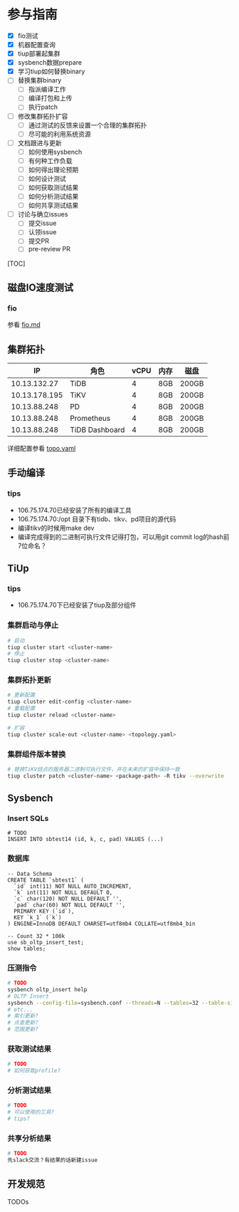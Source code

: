 # 参与指南
- [x]  fio测试
- [x]  机器配置查询
- [x]  tiup部署起集群
- [x]  sysbench数据prepare
- [x]  学习tiup如何替换binary
- [ ]  替换集群binary
    - [ ]  指派编译工作
    - [ ]  编译打包和上传
    - [ ]  执行patch
- [ ]  修改集群拓扑扩容
    - [ ]  通过测试的反馈来设置一个合理的集群拓扑
    - [ ]  尽可能的利用系统资源
- [ ]  文档跟进与更新
    - [ ]  如何使用sysbench
    - [ ]  有何种工作负载
    - [ ]  如何得出理论预期
    - [ ]  如何设计测试
    - [ ]  如何获取测试结果
    - [ ]  如何分析测试结果
    - [ ]  如何共享测试结果
- [ ]  讨论与确立issues
    - [ ]  提交issue
    - [ ]  认领issue
    - [ ]  提交PR
    - [ ]  pre-review PR

[TOC]

## 磁盘IO速度测试

### fio

参看 [fio.md](./fio.md)

## 集群拓扑

|IP                 |角色           |vCPU       |内存       |磁盘       |
|---                |---            |---        |---        |---        |
|10.13.132.27       |TiDB           |4          |8GB        |200GB      |
|10.13.178.195      |TiKV           |4          |8GB        |200GB      |
|10.13.88.248       |PD             |4          |8GB        |200GB      |
|10.13.88.248       |Prometheus     |4          |8GB        |200GB      |
|10.13.88.248       |TiDB Dashboard |4          |8GB        |200GB      |


详细配置参看 [topo.yaml](./topo.yaml)

## 手动编译

### tips

- 106.75.174.70已经安装了所有的编译工具
- 106.75.174.70:/opt 目录下有tidb、tikv、pd项目的源代码
- 编译tikv的时候用make dev
- 编译完成得到的二进制可执行文件记得打包，可以用git commit log的hash前7位命名？

## TiUp

### tips

- 106.75.174.70下已经安装了tiup及部分组件

### 集群启动与停止

```bash
# 启动
tiup cluster start <cluster-name>
# 停止
tiup cluster stop <cluster-name>
```

### 集群拓扑更新

```bash
# 更新配置
tiup cluster edit-config <cluster-name>
# 重载配置
tiup cluster reload <cluster-name>

# 扩容
tiup cluster scale-out <cluster-name> <topology.yaml>
```

### 集群组件版本替换

```bash
# 替换TiKV结点的服务器二进制可执行文件，并在未来的扩容中保持一致
tiup cluster patch <cluster-name> <package-path> -R tikv --overwrite
```

## Sysbench

### Insert SQLs

```mysql
# TODO
INSERT INTO sbtest14 (id, k, c, pad) VALUES (...)
```

### 数据库

```mysql
-- Data Schema
CREATE TABLE `sbtest1` (
  `id` int(11) NOT NULL AUTO_INCREMENT,
  `k` int(11) NOT NULL DEFAULT 0,
  `c` char(120) NOT NULL DEFAULT '',
  `pad` char(60) NOT NULL DEFAULT '',
  PRIMARY KEY (`id`),
  KEY `k_1` (`k`)
) ENGINE=InnoDB DEFAULT CHARSET=utf8mb4 COLLATE=utf8mb4_bin

-- Count 32 * 100k
use sb_oltp_insert_test;
show tables;
```

### 压测指令

```bash
# TODO
sysbench oltp_insert help
# OLTP Insert
sysbench --config-file=sysbench.conf --threads=N --tables=32 --table-size=S oltp_insert run
# etc...
# 索引更新?
# 点查更新?
# 范围更新?
```

### 获取测试结果

```bash
# TODO
# 如何获取profile?
```

### 分析测试结果

```bash
# TODO
# 可以使用的工具?
# tips?
```

### 共享分析结果

```bash
# TODO
先slack交流？有结果的话新建issue
```
## 开发规范

TODOs
